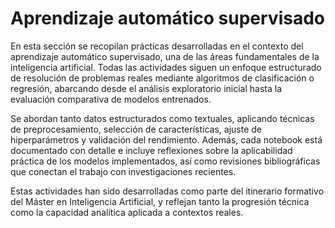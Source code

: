 # Aprendizaje automático supervisado

En esta sección se recopilan prácticas desarrolladas en el contexto del aprendizaje automático supervisado, una de las áreas fundamentales de la inteligencia artificial. Todas las actividades siguen un enfoque estructurado de resolución de problemas reales mediante algoritmos de clasificación o regresión, abarcando desde el análisis exploratorio inicial hasta la evaluación comparativa de modelos entrenados.

Se abordan tanto datos estructurados como textuales, aplicando técnicas de preprocesamiento, selección de características, ajuste de hiperparámetros y validación del rendimiento. Además, cada notebook está documentado con detalle e incluye reflexiones sobre la aplicabilidad práctica de los modelos implementados, así como revisiones bibliográficas que conectan el trabajo con investigaciones recientes.

Estas actividades han sido desarrolladas como parte del itinerario formativo del Máster en Inteligencia Artificial, y reflejan tanto la progresión técnica como la capacidad analítica aplicada a contextos reales.